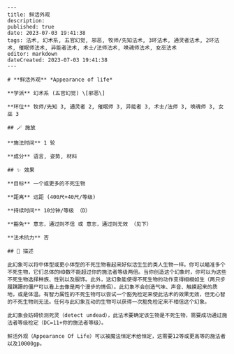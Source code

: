 
    ---
    title: 鲜活外观
    description: 
    published: true
    date: 2023-07-03 19:41:38
    tags: 法术, 幻术系, 五官幻觉, 邪恶, 牧师/先知法术, 3环法术, 通灵者法术, 2环法术, 催眠师法术, 异能者法术, 术士/法师法术, 唤魂师法术, 女巫法术
    editor: markdown
    dateCreated: 2023-07-03 19:41:38
    ---

    # **鲜活外观** *Appearance of life*

    **学派** 幻术系 (五官幻觉) \[邪恶\] 

    **环位** 牧师/先知 3, 通灵者 2, 催眠师 3, 异能者 3, 术士/法师 3, 唤魂师 3, 女巫 3

    ## 🪄 施放

    **施法时间** 1 轮

    **成分** 语言, 姿势, 材料

    ## ✨ 效果 

    **目标** 一个或更多的不死生物 

    **距离** 远距 (400尺+40尺/等级)  

    **持续时间** 10分钟/等级 （D） 

    **豁免** 意志，通过则不信 或 意志，通过则无效 （见下）

    **法术抗力** 否

    ## 📖 描述

    此幻象可以将中体型或更小体型的不死生物看起来好似活生生的类人生物一样。你可以瞄准多个不死生物，它们总体的HD数不能超过你的施法者等级两倍。当你创造这个幻象时，你可以为这些不死生物选择种族、性别以及服饰。此外，这幻象能使得不死生物的动作变得栩栩如生（两只步履蹒跚的僵尸可以看上去像是两个漫步的情侣）。此幻象不会创造气味、声音、触摸起来的质地，或是体温。有智力属性的不死生物可以尝试一个豁免检定来使此法术的效果无效，但无心智的不死生物则无法。任何与此幻象互动的生物可以获得一次豁免检定来不相信这个幻象。

    此幻象会妨碍侦测死灵（detect undead），此法术要确定该生物是不死生物，需要成功通过施法者等级检定（DC=11+你的施法者等级）。

    鲜活外观（Appearance Of Life）可以被魔法恒定术给恒定，这需要12等或更高等的施法者以及10000gp。
    